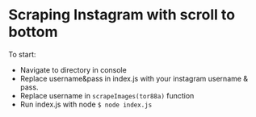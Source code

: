 
# Scraping Instagram with scroll to bottom

To start:

  - Navigate to directory in console
  - Replace username&pass in index.js with your instagram username & pass.
  - Replace username in `scrapeImages(tor88a)` function
  - Run index.js with node `$ node index.js `